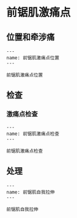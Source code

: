 # 前锯肌激痛点

## 位置和牵涉痛

```{figure} assets/img/2022-01-23-13-10-16.png
---
name: 前锯肌激痛点位置
---

前锯肌激痛点位置
```

## 检查

### 激痛点检查

```{figure} assets/img/2022-01-23-13-10-53.png
---
name: 前锯肌激痛点检查
---

前锯肌激痛点检查
```

## 处理

```{figure} assets/img/2022-01-23-13-12-01.png
---
name: 前锯肌自我拉伸
---

前锯肌自我拉伸
```